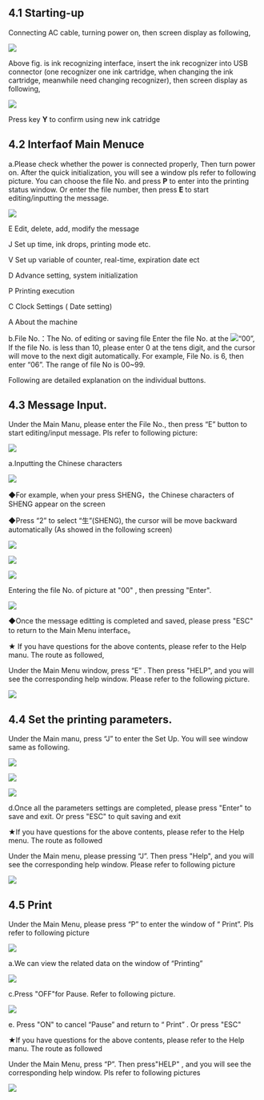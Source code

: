 ## 4.1 Starting-up

Connecting AC cable, turning power on, then screen display as following,

![](/assets/Image_029.jpg)

Above fig. is ink recognizing interface, insert the ink recognizer into USB connector (one recognizer one ink cartridge, when changing the ink cartridge, meanwhile need changing recognizer), then screen display as following,

![](/assets/Image_030.jpg)

Press key  **Y** to confirm using new ink catridge

## 4.2 Interfaof Main Menuce

a.Please check whether the power is connected properly, Then turn power on. After the quick initialization, you will see a window pls refer to following picture. You can choose the file No. and press **P**  to enter into the printing status window. Or enter the file number, then press  **E**  to start editing/inputting the message.

![](/assets/Image_033.jpg)


E	Edit, delete, add, modify the message

J	Set up time, ink drops, printing mode etc.

V	Set up variable of counter, real-time, expiration date ect 

D	Advance setting, system initialization

P	Printing execution

C	Clock Settings ( Date setting) 

A	About the machine


b.File No.：The No. of editing or saving file
Enter the file No. at the  ![](/assets/Image_048.jpg)“00”, If the file No. is less than 10, please enter 0 at the tens digit,
and the cursor will move to the next digit automatically. For example, File No. is 6, then enter “06”. The range of file No is 00~99.

Following are detailed explanation on the individual buttons.

## 4.3 Message Input.
Under the Main Manu, please enter the File No., then press “E” button to start editing/input message. Pls refer to following picture:

![](/assets/Image_035.jpg)

a.Inputting the Chinese characters

![](/assets/TIM截图20190430162142.png)

◆For example, when your press SHENG，the Chinese characters of SHENG appear on the screen

◆Press “2” to select “生”(SHENG), the cursor will be move backward automatically (As showed in the following screen)

![](/assets/Image_038.jpg)

![](/assets/TIM截图20190430152001.png)

![](/assets/TIM截图2019030162448.png)

Entering the file No. of picture at "00" ,   then pressing "Enter".

![](/assets/Image_049.jpg)

◆Once the message editting is completed and saved, please press  "ESC"  to return to the Main Menu interface。

★ If you have questions for the above contents, please refer to the Help manu. The route as followed,

Under the Main Menu window, press “E” . Then press	"HELP",  and  you  will see the corresponding help window. Please refer to the following picture.

![](/assets/Image_061.jpg)


## 4.4 Set the printing parameters.

Under the Main manu,  press “J”	to enter the Set Up. You will see window   same as following.

![](/assets/Image_062.jpg)

![](/assets/TIM截图20190430162839.png)

![](/assets/TIM截图20190430162859.png)


d.Once all the parameters settings are completed, please press  "Enter"  to save and exit. Or press "ESC"   to quit saving and exit

★If you have questions for the above contents, please refer to the Help menu. The route as followed

Under the Main menu, please pressing “J”.     Then press	"Help", and you will   see the corresponding help window. Please refer to following picture

![](/assets/Image_080.jpg)



## 4.5 Print

Under the Main Menu, please press “P” to enter the window of “ Print”.
Pls refer to following picture

![](/assets/Image_092.jpg)

a.We can view the related data on the window of “Printing”

![](/assets/TIM截图30190430163452.png)

c.Press	"OFF"for Pause.	Refer to following picture.

![](/assets/Image_096.jpg)

e. Press  "ON" to cancel “Pause” and return to “ Print” . Or press  "ESC"

★If you have questions for the above contents, please refer to the Help manu. The route	as
followed

Under the Main Menu, press “P”.   Then press"HELP"	, and you will see  the corresponding help window. Pls refer to following pictures

![](/assets/Image_100.jpg)